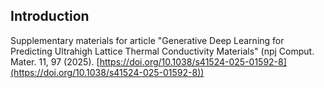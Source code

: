 ## Introduction

Supplementary materials for article "Generative Deep Learning for Predicting Ultrahigh Lattice Thermal Conductivity Materials" (npj Comput. Mater. 11, 97 (2025). [https://doi.org/10.1038/s41524-025-01592-8](https://doi.org/10.1038/s41524-025-01592-8))
